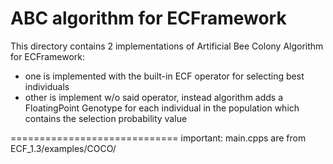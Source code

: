 ABC algorithm for ECFramework
=============================

This directory contains 2 implementations of Artificial Bee Colony Algorithm for ECFramework: 
+ one is implemented with the built-in ECF operator for selecting best individuals
+ other is implement w/o said operator, instead algorithm adds a FloatingPoint Genotype for each individual in the population which contains the selection probability  value

=============================
important: main.cpps are from ECF_1.3/examples/COCO/
